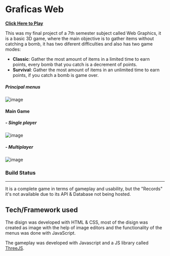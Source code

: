 # Graficas Web

**[Click Here to Play](https://edsonirammoreno.github.io/GraficasWeb/index.html "Click Here to Play")**

This was my final project of a 7th semester subject called Web Graphics, it is a basic 3D game, where the main objective is to gather items without catching a bomb, it has two diferent difficulties and also has two game modes:

- **Classic**: Gather the most amount of items in a limited time to earn points, every bomb that you catch is a decrement of points.
- **Survival**: Gather the most amount of items in an unlimited time to earn points, if you catch a bomb is game over.

##### Principal menus
![image](https://user-images.githubusercontent.com/79424063/217752667-6805fdbc-756d-4009-a692-f9cd45d66bc8.png)

#### Main Game

##### - Single player
![image](https://user-images.githubusercontent.com/79424063/217753078-ad69e246-653a-43f5-b48b-59ad8e27f70e.png)

##### - Multiplayer
![image](https://user-images.githubusercontent.com/79424063/217753327-dcb447f8-e7f7-40e3-bf80-287a2afdd23c.png)

### Build Status

------------

It is a complete game in terms of gameplay and usability, but the "Records"
it's not available due to its API & Database not being hosted.

## Tech/Framework used

The disign was developed with HTML & CSS, most of the disign was created as image with the help of image editors and the functionality of the menus was done with JavaScript.

The gameplay was developed with Javascript and a JS library called [ThreeJS](https://threejs.org/ "ThreeJS").

